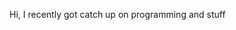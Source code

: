 Hi, I recently got catch up on programming and stuff


<!---
dhilzyi/dhilzyi is a ✨ special ✨ repository because its `README.md` (this file) appears on your GitHub profile.
You can click the Preview link to take a look at your changes.
--->

